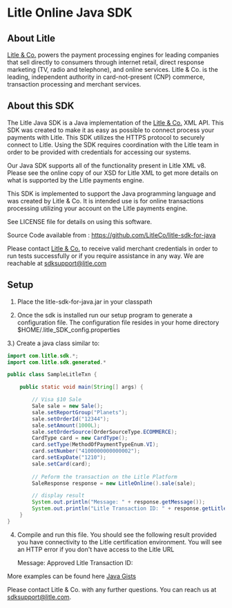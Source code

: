 Litle Online Java SDK
=====================

About Litle
------------
[Litle &amp; Co.](http://www.litle.com) powers the payment processing engines for leading companies that sell directly to consumers through  internet retail, direct response marketing (TV, radio and telephone), and online services. Litle & Co. is the leading, independent authority in card-not-present (CNP) commerce, transaction processing and merchant services.


About this SDK
--------------
The Litle Java SDK is a Java implementation of the [Litle &amp; Co.](http://www.litle.com) XML API. This SDK was created to make it as easy as possible to connect process your payments with Litle.  This SDK utilizes  the HTTPS protocol to securely connect to Litle.  Using the SDK requires coordination with the Litle team in order to be provided with credentials for accessing our systems.

Our Java SDK supports all of the functionality present in Litle XML v8. Please see the online copy of our XSD for Litle XML to get more details on what is supported by the Litle payments engine.

This SDK is implemented to support the Java programming language and was created by Litle & Co. It is intended use is for online transactions processing utilizing your account on the Litle payments engine.

See LICENSE file for details on using this software.

Source Code available from : https://github.com/LitleCo/litle-sdk-for-java

Please contact [Litle &amp; Co.](http://www.litle.com) to receive valid merchant credentials in order to run tests successfully or if you require assistance in any way.  We are reachable at sdksupport@litle.com

Setup
-----

1) Place the litle-sdk-for-java.jar in your classpath 

2) Once the sdk is installed run our setup program to generate a configuration file.  The configuration file resides in your home directory
$HOME/.litle_SDK_config.properties

3.) Create a java class similar to:  

```java
import com.litle.sdk.*;
import com.litle.sdk.generated.*

public class SampleLitleTxn {

	public static void main(String[] args) {

		// Visa $10 Sale
		Sale sale = new Sale();
		sale.setReportGroup("Planets");
		sale.setOrderId("12344");
		sale.setAmount(1000L);
		sale.setOrderSource(OrderSourceType.ECOMMERCE);
		CardType card = new CardType();
		card.setType(MethodOfPaymentTypeEnum.VI);
		card.setNumber("4100000000000002");
		card.setExpDate("1210");
		sale.setCard(card);
		
		// Peform the transaction on the Litle Platform
		SaleResponse response = new LitleOnline().sale(sale);

		// display result
		System.out.println("Message: " + response.getMessage());
		System.out.println("Litle Transaction ID: " + response.getLitleTxnId());
	}
}
```

4) Compile and run this file.  You should see the following result provided you have connectivity to the Litle certification environment.  You will see an HTTP error if you don't have access to the Litle URL

    Message: Approved
    Litle Transaction ID: <your-numeric-litle-txn-id>

More examples can be found here [Java Gists](https://gist.github.com/litleSDK)

Please contact Litle & Co. with any further questions.   You can reach us at sdksupport@litle.com.

